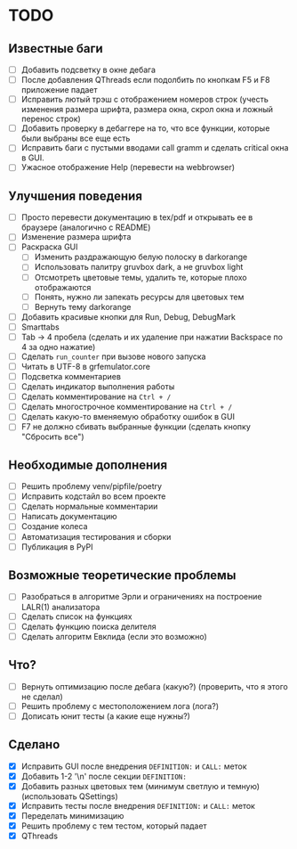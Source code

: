 # TODO
## Известные баги
- [ ] Добавить подсветку в окне дебага
- [ ] После добавления QThreads если подолбить по кнопкам F5 и F8 приложение
    падает
- [ ] Исправить лютый трэш с отображением номеров строк (учесть изменения
    размера шрифта, размера окна, скрол окна и ложный перенос строк)
- [ ] Добавить проверку в дебаггере на то, что все функции, которые были
    выбраны все еще есть
- [ ] Исправить баги с пустыми вводами call gramm и сделать critical окна
    в GUI.
- [ ] Ужасное отображение Help (перевести на webbrowser)

## Улучшения поведения
- [ ] Просто перевести документацию в tex/pdf и открывать ее в браузере 
    (аналогично с README)
- [ ] Изменение размера шрифта
- [ ] Раскраска GUI
    - [ ] Изменить раздражающую белую полоску в darkorange
    - [ ] Использовать палитру gruvbox dark, а не gruvbox light
    - [ ] Отсмотреть цветовые темы, удалить те, которые плохо отображаются
    - [ ] Понять, нужно ли запекать ресурсы для цветовых тем
    - [ ] Вернуть тему darkorange
- [ ] Добавить красивые кнопки для Run, Debug, DebugMark
- [ ] Smarttabs
- [ ] Tab -> 4 пробела (сделать и их удаление при нажатии Backspace по 4 за
    одно нажатие)
- [ ] Сделать `run_counter` при вызове нового запуска
- [ ] Читать в UTF-8 в grfemulator.core
- [ ] Подсветка комментариев
- [ ] Сделать индикатор выполнения работы
- [ ] Сделать комментирование на `Ctrl + /`
- [ ] Сделать многострочное комментирование на `Ctrl + /`
- [ ] Сделать какую-то вменяемую обработку ошибок в GUI
- [ ] F7 не должно сбивать выбранные функции (сделать кнопку "Сбросить все")

## Необходимые дополнения
- [ ] Решить проблему venv/pipfile/poetry
- [ ] Исправить кодстайл во всем проекте
- [ ] Сделать нормальные комментарии
- [ ] Написать документацию
- [ ] Создание колеса
- [ ] Автоматизация тестирования и сборки
- [ ] Публикация в PyPI

## Возможные теоретические проблемы
- [ ] Разобраться в алгоритме Эрли и ограничениях на построение LALR(1) анализатора
- [ ] Сделать список на функциях
- [ ] Сделать функцию поиска делителя
- [ ] Сделать алгоритм Евклида (если это возможно)

## Что?
- [ ] Вернуть оптимизацию после дебага (какую?) (проверить, что я этого не
    сделал)
- [ ] Решить проблему с местоположением лога (лога?)
- [ ] Дописать юнит тесты (а какие еще нужны?)

## Сделано
- [x] Исправить GUI после внедрения `DEFINITION:` и `CALL:` меток
- [x] Добавить 1-2 '\n' после секции `DEFINITION:`
- [x] Добавить разных цветовых тем (минимум светлую и темную)
    (использовать QSettings)
- [x] Исправить тесты после внедрения `DEFINITION:` и `CALL:` меток
- [x] Переделать минимизацию
- [x] Решить проблему с тем тестом, который падает
- [x] QThreads
